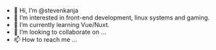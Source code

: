 - 👋 Hi, I’m @stevenkanja
- 👀 I’m interested in front-end development, linux systems and gaming.
- 🌱 I’m currently learning Vue/Nuxt.
- 💞️ I’m looking to collaborate on ...
- 📫 How to reach me ...

<!---
stevenkanja/stevenkanja is a ✨ special ✨ repository because its `README.md` (this file) appears on your GitHub profile.
You can click the Preview link to take a look at your changes.
--->
